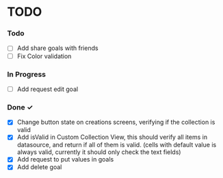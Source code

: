 # TODO

### Todo
- [ ] Add share goals with friends
- [ ] Fix Color validation

### In Progress
- [ ] Add request edit goal

### Done ✓

- [x] Change button state on creations screens, verifying if the collection is valid
- [x] Add isValid in Custom Collection View, this should verify all items in datasource, and return if all of them is valid. (cells with default value is always valid, currently it should only check the text fields)
- [x] Add request to put values in goals
- [x] Add delete goal
